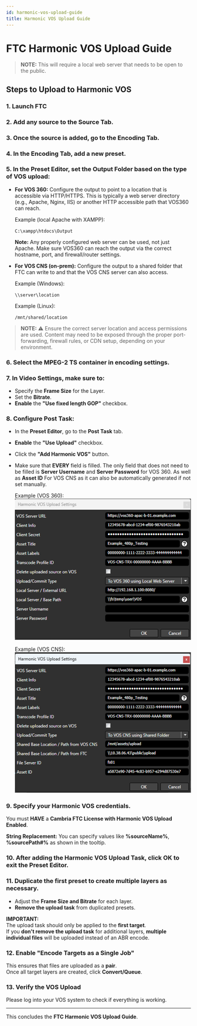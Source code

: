 ```yaml
---
id: harmonic-vos-upload-guide
title: Harmonic VOS Upload Guide
---
```


# FTC Harmonic VOS Upload Guide

> **NOTE:** This will require a local web server that needs to be open to the public.

## Steps to Upload to Harmonic VOS

### 1. Launch FTC

### 2. Add any source to the **Source Tab**.  

### 3. Once the source is added, go to the **Encoding Tab**.

### 4. In the Encoding Tab, **add a new preset**.

### 5. In the **Preset Editor**, set the **Output Folder** based on the type of VOS upload:

- **For VOS 360:** Configure the output to point to a location that is accessible via HTTP/HTTPS. This is typically a web server directory (e.g., Apache, Nginx, IIS) or another HTTP accessible path that VOS360 can reach.
  
  Example (local Apache with XAMPP):  
  ```
  C:\xampp\htdocs\Output
  ```
  **Note:** Any properly configured web server can be used, not just Apache. Make sure VOS360 can reach the output via the correct hostname, port, and firewall/router settings.
  
- **For VOS CNS (on-prem):** Configure the output to a shared folder that FTC can write to and that the VOS CNS server can also access.
  
  Example (Windows):  
  ```
  \\server\location
  ```
  Example (Linux):
  ```
  /mnt/shared/location
  ```

> **NOTE:** ⚠️ Ensure the correct server location and access permissions are used. Content may need to be exposed through the proper port-forwarding, firewall rules, or CDN setup, depending on your environment.

### 6. Select the **MPEG-2 TS** container in encoding settings.

### 7. In **Video Settings**, make sure to:
- Specify the **Frame Size** for the Layer.
- Set the **Bitrate**.
- **Enable** the **"Use fixed length GOP"** checkbox.


### 8. Configure **Post Task**:
- In the **Preset Editor**, go to the **Post Task** tab.
- **Enable** the **"Use Upload"** checkbox.
- Click the **"Add Harmonic VOS"** button.
- Make sure that **EVERY** field is filled. The only field that does not need to be filled is **Server Username** and **Server Password** for VOS 360. As well as **Asset ID** For VOS CNS as it can also be automatically generated if not set manually.

	Example (VOS 360):
   ![VOS360](05_VOS360.png)

	Example (VOS CNS):
   ![VOSCNS](06_VOSCNS.png)

   

### 9. Specify your **Harmonic VOS credentials**.

 You must **HAVE** a **Cambria FTC License with Harmonic VOS Upload Enabled**.

 
 **String Replacement:** You can specify values like **%sourceName%**, **%sourcePath#%** as shown in the tooltip.

### 10. After adding the **Harmonic VOS Upload Task**, click **OK** to exit the Preset Editor.

### 11. **Duplicate the first preset** to create multiple layers as necessary.
- Adjust the **Frame Size and Bitrate** for each layer.
- **Remove the upload task** from duplicated presets.

 **IMPORTANT:**  
 The upload task should only be applied to the **first target**.  
 If you **don't remove the upload task** for additional layers, **multiple individual files** will be uploaded instead of an ABR encode.

### 12. **Enable "Encode Targets as a Single Job"**  
This ensures that files are uploaded as a **pair**.  
Once all target layers are created, click **Convert/Queue**.

   
   

### 13. **Verify the VOS Upload**  
Please log into your VOS system to check if everything is working.

---

This concludes the **FTC Harmonic VOS Upload Guide**.
